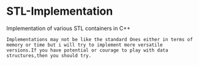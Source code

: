 # STL-Implementation

Implementation of various STL containers in C++

``` 
Implementations may not be like the standard Ones either in terms of memory or time but i will try to implement more versatile                      versions.If you have potential or courage to play with data structures,then you should try. 
```

